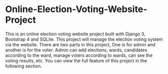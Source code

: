 # Online-Election-Voting-Website-Project
This is an online election voting website project built with Django 3, Bootstrap 4 and SQLite. This project will manage the election voting system via the website. There are two parts in this project, One is for admin and another is for the voter. Admin can add elections, wards, candidates according to the ward, manage voters according to wards, can see the voting results, etc. You can view the full feature of this project in the following section.
